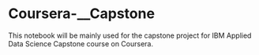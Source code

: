 # Coursera-__Capstone
This notebook will be mainly used for the capstone project for IBM Applied Data Science Capstone course on Coursera.
